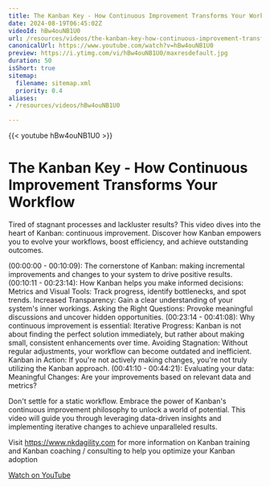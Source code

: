 ```yaml
---
title: The Kanban Key - How Continuous Improvement Transforms Your Workflow
date: 2024-08-19T06:45:02Z
videoId: hBw4ouNB1U0
url: /resources/videos/the-kanban-key-how-continuous-improvement-transforms-your-workflow
canonicalUrl: https://www.youtube.com/watch?v=hBw4ouNB1U0
preview: https://i.ytimg.com/vi/hBw4ouNB1U0/maxresdefault.jpg
duration: 50
isShort: true
sitemap:
  filename: sitemap.xml
  priority: 0.4
aliases:
- /resources/videos/hBw4ouNB1U0

---
```



{{< youtube hBw4ouNB1U0 >}}

# The Kanban Key - How Continuous Improvement Transforms Your Workflow

Tired of stagnant processes and lackluster results? This video dives into the heart of Kanban: continuous improvement. Discover how Kanban empowers you to evolve your workflows, boost efficiency, and achieve outstanding outcomes.

(00:00:00 - 00:10:09): The cornerstone of Kanban: making incremental improvements and changes to your system to drive positive results.
(00:10:11 - 00:23:14): How Kanban helps you make informed decisions:
Metrics and Visual Tools: Track progress, identify bottlenecks, and spot trends.
Increased Transparency: Gain a clear understanding of your system's inner workings.
Asking the Right Questions: Provoke meaningful discussions and uncover hidden opportunities.
(00:23:14 - 00:41:08): Why continuous improvement is essential:
Iterative Progress: Kanban is not about finding the perfect solution immediately, but rather about making small, consistent enhancements over time.
Avoiding Stagnation: Without regular adjustments, your workflow can become outdated and inefficient.
Kanban in Action: If you're not actively making changes, you're not truly utilizing the Kanban approach.
(00:41:10 - 00:44:21): Evaluating your data:
Meaningful Changes: Are your improvements based on relevant data and metrics?

Don't settle for a static workflow. Embrace the power of Kanban's continuous improvement philosophy to unlock a world of potential. This video will guide you through leveraging data-driven insights and implementing iterative changes to achieve unparalleled results.

Visit https://www.nkdagility.com for more information on Kanban training and Kanban coaching / consulting to help you optimize your Kanban adoption

[Watch on YouTube](https://www.youtube.com/watch?v=hBw4ouNB1U0)



